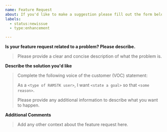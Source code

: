```yaml
---
name: Feature Request
about: If you'd like to make a suggestion please fill out the form below.
labels:
  - status:newissue
  - type:enhancement

---
```


**Is your feature request related to a problem? Please describe.**

> Please provide a clear and concise description of what the problem is.

**Describe the solution you'd like**

> Complete the following voice of the customer (VOC) statement:
>
> As a `<type of RAMSTK user>`, I want `<state a goal>` so that `<some reason>`.
>
> Please provide any additional information to describe what you want to happen.

**Additional Comments**

> Add any other context about the feature request here.
